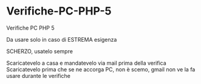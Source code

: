# Verifiche-PC-PHP-5
Verifiche PC PHP 5

Da usare solo in caso di ESTREMA esigenza

SCHERZO, usatelo sempre

Scaricatevelo a casa e mandatevelo via mail prima della verifica
Scaricatevelo prima che se ne accorga PC, non è scemo, gmail non ve la fa usare durante le verifiche
